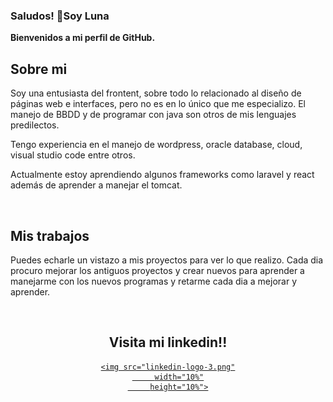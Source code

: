 ### Saludos! 👋Soy Luna

<!--
**LunaGR/LunaGR** is a ✨ _special_ ✨ repository because its `README.md` (this file) appears on your GitHub profile.
-->

<b>Bienvenidos a mi perfil de GitHub.</b>

<h2> Sobre mi </h2>
<p>
  Soy una entusiasta del frontent, sobre todo lo relacionado al diseño de páginas web e interfaces, pero no es en lo único que me especializo.
  El manejo de BBDD y de programar con java son otros de mis lenguajes predilectos.

  Tengo experiencia en el manejo de wordpress, oracle database, cloud, visual studio code entre otros.

  Actualmente estoy aprendiendo algunos frameworks como laravel y react además de aprender a manejar el tomcat.
  
</p> </br>

<h2> Mis trabajos </h2>
<p>
   Puedes echarle un vistazo a mis proyectos para ver lo que realizo. Cada dia procuro mejorar los antiguos proyectos y crear nuevos para
  aprender a manejarme con los nuevos programas y retarme cada dia a mejorar y aprender.

</p></br>

<center>

  <h2> Visita mi linkedin!! </h2> 

  <a href="https://www.linkedin.com/in/luna-gallardo-rendon/" title="mi perfil linkedin">

    <img src="linkedin-logo-3.png"
         width="10%"
         height="10%">
  </a>
  
</center>


